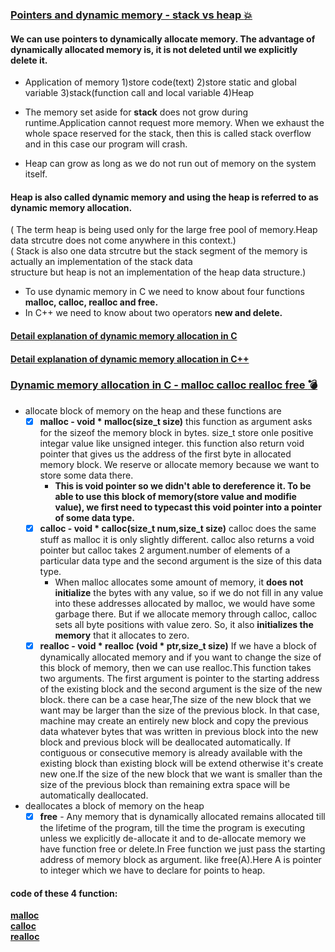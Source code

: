 ### [Pointers and dynamic memory - stack vs heap :boom:](https://www.youtube.com/watch?v=_8-ht2AKyH4&list=PL2_aWCzGMAwLZp6LMUKI3cc7pgGsasm2_&index=13&t=764s)    
#### We can use pointers to dynamically allocate memory. The advantage of dynamically allocated memory is, it is not deleted until we explicitly delete it.   
* Application of memory 1)store code(text) 2)store static and global variable 3)stack(function call and local variable 4)Heap
* The memory set aside for **stack** does not grow during runtime.Application cannot request more memory. When we exhaust the   
whole space reserved for the stack, then this is called stack overflow and in this case our program will crash.   

* Heap can grow as long as we do not run out of memory on the system itself.   
#### Heap is also called dynamic memory and using the heap is referred to as dynamic memory allocation. 
( The term heap is being used only for the large free pool of memory.Heap data strcutre does not come anywhere in this context.)  
( Stack is also one data strcutre but the stack segment of the memory is actually an implementation of the stack data  
structure but heap is not an implementation of the heap data structure.)  

* To use dynamic memory in C we need to know about four functions **malloc, calloc, realloc and free.**  
* In C++ we need to know about two operators **new and delete.**  
#### [Detail explanation of dynamic memory allocation in C](https://github.com/Durjoy001/Data-Structure-and-Algorithms/blob/master/Pointers/Dynamic%20Memory%20Allocation/Pointers%20and%20dynamic%20memory%20-%20stack%20vs%20heap.c)  
#### [Detail explanation of dynamic memory allocation in C++](https://github.com/Durjoy001/Data-Structure-and-Algorithms/blob/master/Pointers/Dynamic%20Memory%20Allocation/Pointers%20and%20dynamic%20memory%20-%20stack%20vs%20heap.cpp)  

### [Dynamic memory allocation in C - malloc calloc realloc free :bomb:](https://www.youtube.com/watch?v=xDVC3wKjS64&list=PL2_aWCzGMAwLZp6LMUKI3cc7pgGsasm2_&index=13)  
 * allocate block of memory on the heap and these functions are   
   - [x] **malloc -  void * malloc(size_t size)** this function as argument asks for the sizeof the memory block in bytes. size_t store onle positive integar value like unsigned integer. this function also return void pointer that gives us the address of the first byte in allocated memory block. We reserve or allocate memory because we want to store some data there.  
        * **This is void pointer so we didn't able to dereference it. To be able to use this block of memory(store value and modifie value), we first need to typecast this void pointer into a pointer of some data type.**
   - [x] **calloc - void * calloc(size_t num,size_t size)**  calloc does the same stuff as malloc it is only slightly different. calloc also returns a void pointer but calloc takes 2 argument.number of elements of a particular data type and the second argument is the size of this data type.
        *  When malloc allocates some amount of memory, it **does not initialize** the bytes with any value, so if we do not fill in any value into these addresses allocated by malloc, we would have some garbage there. But if we allocate memory through calloc, calloc sets all byte positions with value zero. So, it also **initializes the memory** that it allocates to zero.
   - [x] **realloc  - void * realloc (void * ptr,size_t size)** If we have a block of dynamically allocated memory and if you want to change the size of this block of memory, then we can use realloc.This function takes two arguments. The first argument is pointer to the starting address of the existing block and the second argument is the size of the new block.  there can be a case hear,The size of the new block that we want may be larger than the size of the previous block. In that case, machine may create an entirely new block and copy the previous data whatever bytes that was written in previous block into the new block and previous block will be deallocated automatically. If contiguous or consecutive memory is already available with the existing block than existing block will be extend otherwise it's create new one.If the size of the new block that we want is smaller than the size of the previous block than remaining extra space will be automatically deallocated.
 * deallocates a block of memory on the heap 
   - [x] **free**  - Any memory that is dynamically allocated remains allocated till the lifetime of the program, till the time the program is executing unless we explicitly de-allocate it and to de-allocate memory we have function free or delete.In Free function we just pass the starting address of memory block as argument.
   like free(A).Here A is pointer to integer which we have to declare for points to heap.  
   
#### code of these 4 function:    
   [**malloc**](https://github.com/Durjoy001/Data-Structure-and-Algorithms/blob/master/Pointers/Dynamic%20Memory%20Allocation/malloc.c)   
   [**calloc**](https://github.com/Durjoy001/Data-Structure-and-Algorithms/blob/master/Pointers/Dynamic%20Memory%20Allocation/calloc.c)    
   [**realloc**](https://github.com/Durjoy001/Data-Structure-and-Algorithms/blob/master/Pointers/Dynamic%20Memory%20Allocation/realloc.c)    


